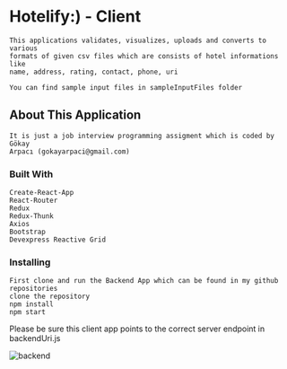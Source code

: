 # Hotelify:) - Client

    This applications validates, visualizes, uploads and converts to various
    formats of given csv files which are consists of hotel informations like
    name, address, rating, contact, phone, uri

    You can find sample input files in sampleInputFiles folder

## About This Application

    It is just a job interview programming assigment which is coded by Gökay
    Arpacı (gokayarpaci@gmail.com)

### Built With

  
    Create-React-App
    React-Router
    Redux
    Redux-Thunk
    Axios
    Bootstrap
    Devexpress Reactive Grid
    

### Installing

    
    First clone and run the Backend App which can be found in my github repositories
    clone the repository
    npm install
    npm start
    


Please be sure this client app points to the correct server endpoint in backendUri.js
    
![backend](https://user-images.githubusercontent.com/11095906/50542117-cd292780-0bc5-11e9-9351-cdbb0af6d3f7.PNG)
